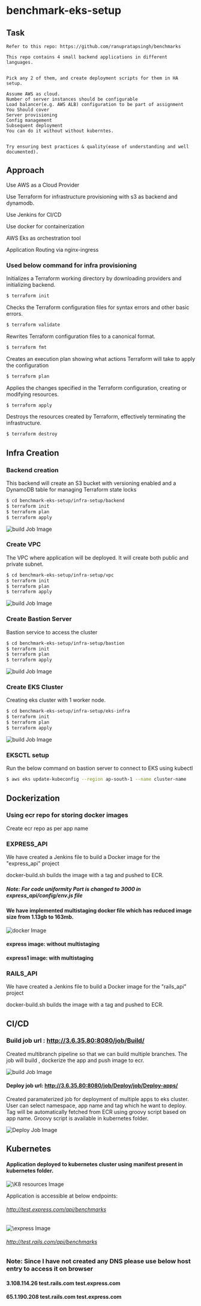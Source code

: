 # benchmark-eks-setup


## Task 

 ```
Refer to this repo: https://github.com/ranupratapsingh/benchmarks

This repo contains 4 small backend applications in different languages.

 
Pick any 2 of them, and create deployment scripts for them in HA setup.

Assume AWS as cloud.
Number of server instances should be configurable
Load balancer(e.g. AWS ALB) configuration to be part of assignment
You Should cover
Server provisioning
Config management
Subsequent deployment
You can do it without without kuberntes.
 

Try ensuring best practices & quality(ease of understanding and well documented).
 ```

## Approach

Use AWS as a Cloud Provider

Use Terraform for infrastructure provisioning with s3 as backend and dynamodb.

Use Jenkins for CI/CD

Use docker for containerization

AWS Eks as orchestration tool

Application Routing via nginx-ingress


### Used below command for infra provisioning

Initializes a Terraform working directory by downloading providers and initializing backend.
```bash
$ terraform init
```
Checks the Terraform configuration files for syntax errors and other basic errors.
```bash
$ terraform validate
```
Rewrites Terraform configuration files to a canonical format.
```bash
$ terraform fmt
```

Creates an execution plan showing what actions Terraform will take to apply the configuration
```bash
$ terraform plan 
```

Applies the changes specified in the Terraform configuration, creating or modifying resources.

```bash
$ terraform apply 
```

Destroys the resources created by Terraform, effectively terminating the infrastructure.
```bash
$ terraform destroy
```

## Infra Creation


### Backend creation

This backend will create an S3 bucket with versioning enabled and a DynamoDB table for managing Terraform state locks

```bash
$ cd benchmark-eks-setup/infra-setup/backend
$ terraform init
$ terraform plan
$ terraform apply
```
![build Job Image](./images/bucket.png)

### Create VPC

The VPC where application will be deployed. It will create both public and private subnet.

```bash
$ cd benchmark-eks-setup/infra-setup/vpc
$ terraform init
$ terraform plan
$ terraform apply
```
![build Job Image](./images/vpc.png)

### Create Bastion Server

Bastion service to access the cluster

```bash
$ cd benchmark-eks-setup/infra-setup/bastion
$ terraform init
$ terraform plan
$ terraform apply
```
![build Job Image](./images/jump.png)

### Create EKS Cluster

Creating eks cluster with 1 worker node. 

```bash
$ cd benchmark-eks-setup/infra-setup/eks-infra
$ terraform init
$ terraform plan
$ terraform apply
```
![build Job Image](./images/eks.png)

### EKSCTL setup

Run the below command on bastion server to connect to EKS using kubectl 

```bash
$ aws eks update-kubeconfig --region ap-south-1 --name cluster-name
```


## Dockerization

### Using ecr repo for storing docker images 

Create ecr repo as per app name

### EXPRESS_API

We have created a Jenkins file to build a Docker image for the "express_api" project

docker-build.sh builds the image with a tag and pushed to ECR.

##### Note: For code uniformity Port is changed to 3000 in express_api/config/env.js file


#### We have implemented multistaging docker file which has reduced image size from 1.13gb to 163mb. 

![ docker Image](./images/multistaging-express.png)

####  express image: without multistaging
####  express1 image: with multistaging

### RAILS_API

We have created a Jenkins file to build a Docker image for the "rails_api" project

docker-build.sh builds the image with a tag and pushed to ECR.


## CI/CD

### Build job url : http://3.6.35.80:8080/job/Build/
Created multibranch pipeline so that we can build multiple branches. The job will build , dockerize the app and push image to ecr.

![build Job Image](./images/buildjob.png)


#### Deploy job url: http://3.6.35.80:8080/job/Deploy/job/Deploy-apps/

Created paramaterized job for deployment of multiple apps to eks cluster.
User can select namespace, app name and tag which he want to deploy.
Tag will be automatically fetched from ECR using groovy script based on app name. Groovy script is available in kubernetes folder.

![Deploy Job Image](./images/deployjob.png)


## Kubernetes

####  Application deployed to kubernetes cluster using manifest present in kubernetes folder.

![\K8 resources Image](./images/ing.png)


Application is accessible at below endpoints:

###### http://test.express.com/api/benchmarks

![\express Image](./images/test-express.png)

###### http://test.rails.com/api/benchmarks

### Note: Since I have not created any DNS please use below host entry to access it on browser

#### 3.108.114.26 test.rails.com test.express.com

#### 65.1.190.208 test.rails.com test.express.com